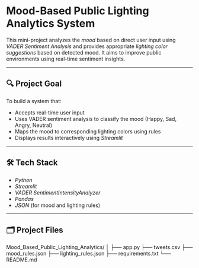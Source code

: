 # Mood-Based Public Lighting Analytics System

This mini-project analyzes the *mood* based on direct user input using *VADER Sentiment Analysis* and provides appropriate *lighting color suggestions* based on detected mood. It aims to improve public environments using real-time sentiment insights.

---

## 🔍 Project Goal

To build a system that:
- Accepts real-time user input 
- Uses VADER sentiment analysis to classify the mood (Happy, Sad, Angry, Neutral)
- Maps the mood to corresponding lighting colors using rules
- Displays results interactively using *Streamlit*

---

## 🛠 Tech Stack

- *Python*
- *Streamlit*
- *VADER SentimentIntensityAnalyzer*
- *Pandas*
- *JSON* (for mood and lighting rules)

---

## 🗂 Project Files
Mood_Based_Public_Lighting_Analytics/
│
├── app.py
├── tweets.csv
├── mood_rules.json 
├── lighting_rules.json 
├── requirements.txt 
└── README.md
